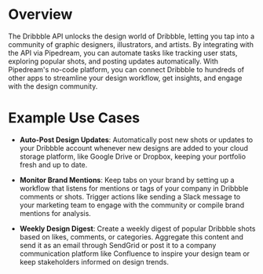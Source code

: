 # Overview

The Dribbble API unlocks the design world of Dribbble, letting you tap into a community of graphic designers, illustrators, and artists. By integrating with the API via Pipedream, you can automate tasks like tracking user stats, exploring popular shots, and posting updates automatically. With Pipedream's no-code platform, you can connect Dribbble to hundreds of other apps to streamline your design workflow, get insights, and engage with the design community.

# Example Use Cases

- **Auto-Post Design Updates**: Automatically post new shots or updates to your Dribbble account whenever new designs are added to your cloud storage platform, like Google Drive or Dropbox, keeping your portfolio fresh and up to date.

- **Monitor Brand Mentions**: Keep tabs on your brand by setting up a workflow that listens for mentions or tags of your company in Dribbble comments or shots. Trigger actions like sending a Slack message to your marketing team to engage with the community or compile brand mentions for analysis.

- **Weekly Design Digest**: Create a weekly digest of popular Dribbble shots based on likes, comments, or categories. Aggregate this content and send it as an email through SendGrid or post it to a company communication platform like Confluence to inspire your design team or keep stakeholders informed on design trends.
